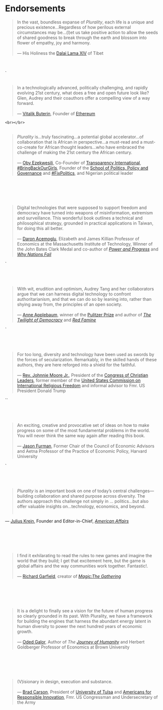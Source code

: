 # Endorsements

>

>

> In the vast, boundless expanse of *Plurality*, each life is a unique and precious existence...Regardless of how perilous external circumstances may be...(l)et us take positive action to allow the seeds of shared goodness to break through the earth and blossom into flower of empathy, joy and harmony.<br></br>
— His Holiness the [Dalai Lama XIV](https://www.dalailama.com/) of Tibet

 <br></br>
 `<br></br>

> In a technologically advanced, politically challenging, and rapidly evolving 21st century, what does a free and open future look like? Glen, Audrey and their coauthors offer a compelling view of a way forward.<br></br>
— [Vitalik Buterin](https://en.wikipedia.org/wiki/Vitalik_Buterin), Founder of [Ethereum](https://ethereum.org/en/)


`<br></br>
`<br></br>

> *Plurality* is...truly fascinating...a potential global accelerator...of collaboration that is African in perspective...a must-read and a must-co-create for African thought leaders...who have embraced the challenge of making the 21st century the African century.<br></br>
— [Oby Ezekwesili](https://en.wikipedia.org/wiki/Oby_Ezekwesili), Co-Founder of [Transparency International](https://www.transparency.org/en), [#BringBackOurGirls](https://bringbackourgirls.ng/), Founder of the [School of Politics, Policy and Governance](https://thesppg.org/our-program/) and [#FixPolitics](https://www.fixpolitics.org/), and Nigerian political leader   

<br></br>
<br></br>

> Digital technologies that were supposed to support freedom and democracy have turned into weapons of misinformation, extremism and surveillance.  This wonderful book outlines a technical and philosophical strategy, grounded in  practical applications in Taiwan, for doing this all better.<br></br>
— [Daron Acemoglu](https://en.wikipedia.org/wiki/Daron_Acemoglu), Elizabeth and James Killian Professor of Economics at the Massachusetts Institute of Technology, Winner of the John Bates Clark Medal and co-author of [*Power and Progress*](https://www.hachettebookgroup.com/titles/daron-acemoglu/power-and-progress/9781541702530/?lens=publicaffairs) and [*Why Nations Fail*](https://en.wikipedia.org/wiki/Why_Nations_Fail)

`<br></br>
<br></br>


> With wit, erudition and optimism, Audrey Tang and her collaborators argue that we can harness digital technology to confront authoritarianism, and that we can do so by leaning into, rather than shying away from, the principles of an open society.<br></br>
— [Anne Applebaum](https://en.wikipedia.org/wiki/Anne_Applebaum), winner of the [Pulitzer Prize](https://www.pulitzer.org/winners/anne-applebaum) and author of [*The Twilight of Democracy*](https://www.penguinrandomhouse.com/books/621076/twilight-of-democracy-by-anne-applebaum/) and [*Red Famine*](https://www.penguinrandomhouse.com/books/236713/red-famine-by-anne-applebaum/)

`<br></br>
<br></br>

> For too long, diversity and technology have been used as swords by the forces of secularization.  Remarkably, in the skilled hands of these authors, they are here reforged into a shield for the faithful.<br></br>
— [Rev. Johnnie Moore Jr.](https://en.wikipedia.org/wiki/Johnnie_Moore_Jr.), President of the [Congress of Christian Leaders](https://congressofchristianleaders.com/), former member of the [United States Commission on International Religious Freedom](https://en.wikipedia.org/wiki/United_States_Commission_on_International_Religious_Freedom) and informal advisor to Fmr. US President Donald Trump

``<br></br>
<br></br>

> An exciting, creative and provocative set of ideas on how to make progress on some of the most fundamental problems in the world. You will never think the same way again after reading this book.<br></br>
— [Jason Furman](https://en.wikipedia.org/wiki/Jason_Furman), Former Chair of the Council of Economic Advisors and  Aetna Professor of the Practice of Economic Policy, Harvard University

`<br></br>
<br></br>

> *Plurality* is an important book on one of today’s central challenges—building collaboration and shared purpose across diversity. The authors approach this challenge not simply in ... politics...but also offer valuable insights on...technology, economics, and beyond.<br></br>

— [Julius Krein](https://en.wikipedia.org/wiki/Julius_Krein), Founder and Editor-in-Chief, [*American Affairs*](https://americanaffairsjournal.org/)

<br></br>
<br></br>

> I find it exhilarating to read the rules to new games and imagine the world that they build; I get that excitement here, but the game is global affairs and the way communities work together. Fantastic!.<br></br> 
— [Richard Garfield](https://en.wikipedia.org/wiki/Richard_Garfield), creator of [*Magic:The Gathering*](https://en.wikipedia.org/wiki/Magic:_The_Gathering)

<br></br>
<br></br>

> It is a delight to finally see a vision for the future of human progress so clearly grounded in its past.  With Plurality, we have a  framework for building the engines that harness the abundant energy latent in human diversity to power the next hundred years of economic growth.<br></br> 
— [Oded Galor](https://www.odedgalor.com/), Author of *The [Journey of Humanity](https://www.odedgalor.com/copy-of-unified-growth-theory)* and Herbert Goldberger Professor of Economics at Brown University

<br></br>
<br></br>

> (V)isionary in design, execution and substance.<br></br>
— [Brad Carson](https://en.wikipedia.org/wiki/Brad_Carson), President of [University of Tulsa](https://utulsa.edu/) and [Americans for Responsible Innovation](https://responsibleinnovation.org/), Fmr. US Congressman and Undersecretary of the Army
​
